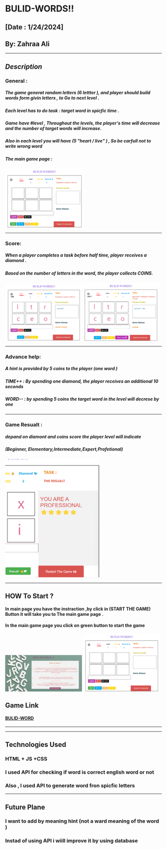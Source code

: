 # **BULID-WORDS!!**
## [Date : 1/24/2024] 
## By: Zahraa Ali 



***
## *Description* 

### General :
##### The game generat random letters (6 lettter ), and player should build words form givin letters , to Go to next level .

##### Each level has to do task : target word in spicfic time .

##### Game have #level , Throughout the levels, the player's time will decrease and the number of target words will increase. 

##### Also in each level you will have (5 "heart / live" ) , So be carfull not to write wrong word 

##### The main game page :
<img src=mainGamePage.png  width=50%>

***
### Score: 
##### When a player completes a task before half time, player receives a diamond .

##### Based on the number of letters in the word, the player collects COINS.

<img src=coinsScore.png  width=49%> <img src=coinsScore1.png  width=49%> 


***
### Advance help: 

##### A hint is provided by 5 coins to the player (one word )

##### TIME++ : By spending one diamond, the player receives an additional 10 seconds 

##### WORD-- : by spending 5 coins the target word in the level will decrese by one  

***
### Game Resualt : 

##### depand on diamont and coins score the player level will indicate 
##### (Beginner, Elementary,Intermediate,Expert,Profetional)
<img src=resualt.png  width=60%> 

***
## HOW To Start ?
#### In main page you have the instraction ,by click in (START THE GAME) Button it will take you to The main game page .
#### In the main game page you click on green button to start the game
<img src=mainPage.png  width=49%> <img src=mainGamePage.png  width=49%> 

## Game Link 
#### [BULID-WORD](https://build-words.surge.sh/)

***

***
## Technologies Used 
### HTML + JS +CSS
### I used API for checking if word is correct english word or not 
### Also , I used API to generate word fron spicfic letters 

***
## Future Plane 
### I want to add by meaning hint (not a ward meaning of the word )
### Instad of using API i wiill improve it by using database



